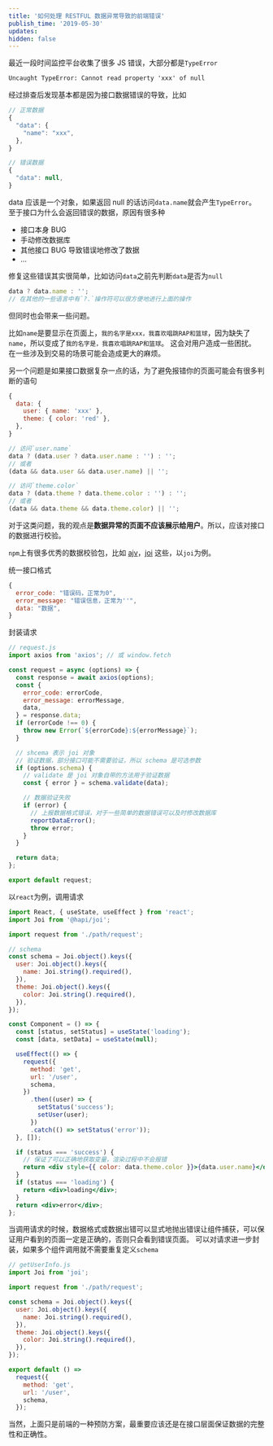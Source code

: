 ```yaml
---
title: '如何处理 RESTFUL 数据异常导致的前端错误'
publish_time: '2019-05-30'
updates:
hidden: false
---
```


最近一段时间监控平台收集了很多 JS 错误，大部分都是`TypeError`

```txt
Uncaught TypeError: Cannot read property 'xxx' of null
```

经过排查后发现基本都是因为接口数据错误的导致，比如

```js
// 正常数据
{
  "data": {
    "name": "xxx",
  },
}

// 错误数据
{
  "data": null,
}
```

data 应该是一个对象，如果返回 null 的话访问`data.name`就会产生`TypeError`。
至于接口为什么会返回错误的数据，原因有很多种

- 接口本身 BUG
- 手动修改数据库
- 其他接口 BUG 导致错误地修改了数据
- ...

修复这些错误其实很简单，比如访问`data`之前先判断`data`是否为`null`

```js
data ? data.name : '';
// 在其他的一些语言中有`?.`操作符可以很方便地进行上面的操作
```

但同时也会带来一些问题。

比如`name`是要显示在页面上，`我的名字是xxx，我喜欢唱跳RAP和篮球`，因为缺失了`name`，所以变成了`我的名字是，我喜欢唱跳RAP和篮球`。
这会对用户造成一些困扰。
在一些涉及到交易的场景可能会造成更大的麻烦。

另一个问题是如果接口数据复杂一点的话，为了避免报错你的页面可能会有很多判断的语句

```js
{
  data: {
    user: { name: 'xxx' },
    theme: { color: 'red' },
  },
}

// 访问`user.name`
data ? (data.user ? data.user.name : '') : '';
// 或者
(data && data.user && data.user.name) || '';

// 访问`theme.color`
data ? (data.theme ? data.theme.color : '') : '';
// 或者
(data && data.theme && data.theme.color) || '';
```

对于这类问题，我的观点是**数据异常的页面不应该展示给用户**。所以，应该对接口的数据进行校验。

`npm`上有很多优秀的数据校验包，比如 [ajv](https://www.npmjs.com/package/ajv)，[joi](https://www.npmjs.com/package/@hapi/joi) 这些，以`joi`为例。

统一接口格式

```js
{
  error_code: "错误码，正常为0",
  error_message: "错误信息，正常为''",
  data: "数据",
}
```

封装请求

```js
// request.js
import axios from 'axios'; // 或 window.fetch

const request = async (options) => {
  const response = await axios(options);
  const {
    error_code: errorCode,
    error_message: errorMessage,
    data,
  } = response.data;
  if (errorCode !== 0) {
    throw new Error(`${errorCode}:${errorMessage}`);
  }

  // shcema 表示 joi 对象
  // 验证数据，部分接口可能不需要验证，所以 schema 是可选参数
  if (options.schema) {
    // validate 是 joi 对象自带的方法用于验证数据
    const { error } = schema.validate(data);

    // 数据验证失败
    if (error) {
      // 上报数据格式错误，对于一些简单的数据错误可以及时修改数据库
      reportDataError();
      throw error;
    }
  }

  return data;
};

export default request;
```

以`react`为例，调用请求

```jsx
import React, { useState, useEffect } from 'react';
import Joi from '@hapi/joi';

import request from './path/request';

// schema
const schema = Joi.object().keys({
  user: Joi.object().keys({
    name: Joi.string().required(),
  }),
  theme: Joi.object().keys({
    color: Joi.string().required(),
  }),
});

const Component = () => {
  const [status, setStatus] = useState('loading');
  const [data, setData] = useState(null);

  useEffect(() => {
    request({
      method: 'get',
      url: '/user',
      schema,
    })
      .then((user) => {
        setStatus('success');
        setUser(user);
      })
      .catch(() => setStatus('error'));
  }, []);

  if (status === 'success') {
    // 保证了可以正确地获取变量，渲染过程中不会报错
    return <div style={{ color: data.theme.color }}>{data.user.name}</duv>;
  }
  if (status === 'loading') {
    return <div>loading</div>;
  }
  return <div>error</div>;
};
```

当调用请求的时候，数据格式或数据出错可以显式地抛出错误让组件捕获，可以保证用户看到的页面一定是正确的，否则只会看到错误页面。
可以对请求进一步封装，如果多个组件调用就不需要重复定义`schema`

```js
// getUserInfo.js
import Joi from 'joi';

import request from './path/request';

const schema = Joi.object().keys({
  user: Joi.object().keys({
    name: Joi.string().required(),
  }),
  theme: Joi.object().keys({
    color: Joi.string().required(),
  }),
});

export default () =>
  request({
    method: 'get',
    url: '/user',
    schema,
  });
```

当然，上面只是前端的一种预防方案，最重要应该还是在接口层面保证数据的完整性和正确性。
